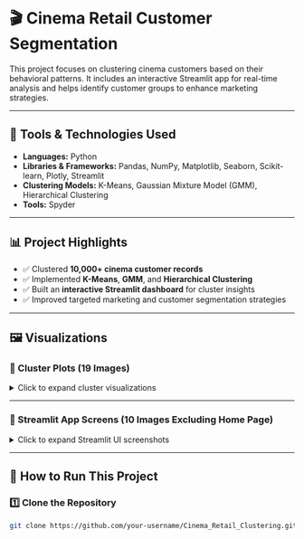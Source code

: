 # 🎬 Cinema Retail Customer Segmentation

This project focuses on clustering cinema customers based on their behavioral patterns. It includes an interactive Streamlit app for real-time analysis and helps identify customer groups to enhance marketing strategies.

---

## 🔧 Tools & Technologies Used
- **Languages:** Python  
- **Libraries & Frameworks:** Pandas, NumPy, Matplotlib, Seaborn, Scikit-learn, Plotly, Streamlit  
- **Clustering Models:** K-Means, Gaussian Mixture Model (GMM), Hierarchical Clustering  
- **Tools:** Spyder

---

## 📊 Project Highlights
- ✅ Clustered **10,000+ cinema customer records**
- ✅ Implemented **K-Means**, **GMM**, and **Hierarchical Clustering**
- ✅ Built an **interactive Streamlit dashboard** for cluster insights
- ✅ Improved targeted marketing and customer segmentation strategies

---

## 🖼️ Visualizations

### 🔹 Cluster Plots (19 Images)

<details>
<summary>Click to expand cluster visualizations</summary>

![Cluster Plot 1](images/cluster_plot_1.png)  
![Cluster Plot 2](images/cluster_plot_2.png)  
![Cluster Plot 3](images/cluster_plot_3.png)  
![Cluster Plot 4](images/cluster_plot_4.png)  
![Cluster Plot 5](images/cluster_plot_5.png)  
![Cluster Plot 6](images/cluster_plot_6.png)  
![Cluster Plot 7](images/cluster_plot_7.png)  
![Cluster Plot 8](images/cluster_plot_8.png)  
![Cluster Plot 9](images/cluster_plot_9.png)  
![Cluster Plot 10](images/cluster_plot_10.png)  
![Cluster Plot 11](images/cluster_plot_11.png)  
![Cluster Plot 12](images/cluster_plot_12.png)  
![Cluster Plot 13](images/cluster_plot_13.png)  
![Cluster Plot 14](images/cluster_plot_14.png)  
![Cluster Plot 15](images/cluster_plot_15.png)  
![Cluster Plot 16](images/cluster_plot_16.png)  
![Cluster Plot 17](images/cluster_plot_17.png)  
![Cluster Plot 18](images/cluster_plot_18.png)  
![Cluster Plot 19](images/cluster_plot_19.png)

</details>

---

### 🔹 Streamlit App Screens (10 Images Excluding Home Page)

<details>
<summary>Click to expand Streamlit UI screenshots</summary>

![Streamlit Home](images/streamlit_home.png)  
![Streamlit UI 1](images/streamlit_app_1.png)  
![Streamlit UI 2](images/streamlit_app_2.png)  
![Streamlit UI 3](images/streamlit_app_3.png)  
![Streamlit UI 4](images/streamlit_app_4.png)  
![Streamlit UI 5](images/streamlit_app_5.png)  
![Streamlit UI 6](images/streamlit_app_6.png)  
![Streamlit UI 7](images/streamlit_app_7.png)  
![Streamlit UI 8](images/streamlit_app_8.png)  
![Streamlit UI 9](images/streamlit_app_9.png)
![Streamlit UI 9](images/streamlit_app_10.png)

</details>

---

## 🚀 How to Run This Project

### 1️⃣ Clone the Repository
```bash
git clone https://github.com/your-username/Cinema_Retail_Clustering.git
